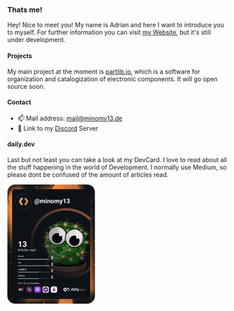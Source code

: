 ### Thats me!

Hey! Nice to meet you! My name is Adrian and here I want to introduce you to myself. For further information you can visit [my Website](https://www.minomy13.de), but it's still under development.

#### Projects

My main project at the moment is [partlib.io](https://github.com/partlib-io), which is a software for organization and catalogization of electronic components. It will go open source soon.

#### Contact

- 📫 Mail address: mail@minomy13.de
- 💬 Link to my [Discord](https://discord.minomy13.de) Server

#### daily.dev

Last but not least you can take a look at my DevCard. I love to read about all the stuff happening in the world of Development. I normally use Medium, so please dont be confused of the amount of articles read.

<img src="https://github.com/minomy13/minomy13/blob/master/devcard.svg" alt="DevCard of minomy13" width="200" />
